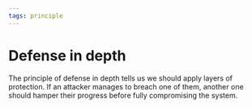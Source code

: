 ```yaml
---
tags: principle
---
```


# Defense in depth
The principle of defense in depth tells us we should apply layers of protection. If an attacker manages to breach one of them, another one should hamper their progress before fully compromising the system.
